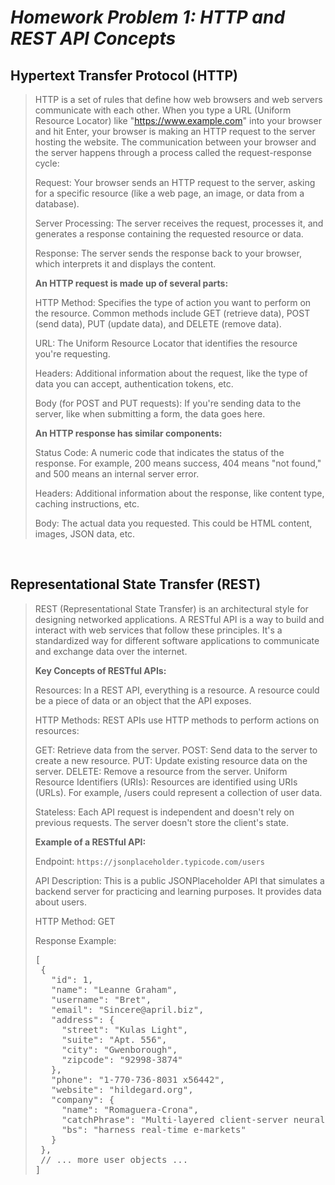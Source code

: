 # *Homework Problem 1: HTTP and REST API Concepts*

**<h2>Hypertext Transfer Protocol (HTTP)</h2>**
> HTTP is a set of rules that define how web browsers and web servers communicate with each other. When you type a URL (Uniform Resource Locator) like "https://www.example.com" into your browser and hit Enter, your browser is making an HTTP request to the server hosting the website.
> The communication between your browser and the server happens through a process called the request-response cycle:
>
>Request: Your browser sends an HTTP request to the server, asking for a specific resource (like a web page, an image, or data from a database).
>
>Server Processing: The server receives the request, processes it, and generates a response containing the requested resource or data.
>
>Response: The server sends the response back to your browser, which interprets it and displays the content.
> 
> <b>An HTTP request is made up of several parts: </b>
>
>HTTP Method: Specifies the type of action you want to perform on the resource. Common methods include GET (retrieve data), POST (send data), PUT (update data), and DELETE (remove data).
>
>URL: The Uniform Resource Locator that identifies the resource you're requesting.
>
>Headers: Additional information about the request, like the type of data you can accept, authentication tokens, etc.
>
>Body (for POST and PUT requests): If you're sending data to the server, like when submitting a form, the data goes here.
> 
> <b>An HTTP response has similar components:</b>
>
>Status Code: A numeric code that indicates the status of the response. For example, 200 means success, 404 means "not found," and 500 means an internal server error.
>
>Headers: Additional information about the response, like content type, caching instructions, etc.
>
>Body: The actual data you requested. This could be HTML content, images, JSON data, etc.


<br>


**<h2>Representational State Transfer (REST)</h2>**
>REST (Representational State Transfer) is an architectural style for designing networked applications. 
>A RESTful API is a way to build and interact with web services that follow these principles. 
>It's a standardized way for different software applications to communicate and exchange data over the internet.
> 
> <b> Key Concepts of RESTful APIs:</b>
>
>Resources: In a REST API, everything is a resource. A resource could be a piece of data or an object that the API exposes.
>
>HTTP Methods: REST APIs use HTTP methods to perform actions on resources:
>
>GET: Retrieve data from the server.
>POST: Send data to the server to create a new resource.
>PUT: Update existing resource data on the server.
>DELETE: Remove a resource from the server.
>Uniform Resource Identifiers (URIs): Resources are identified using URIs (URLs). For example, /users could represent a collection of user data.
>
>Stateless: Each API request is independent and doesn't rely on previous requests. The server doesn't store the client's state.
>
> <b> Example of a RESTful API:</b>
>
>Endpoint: `https://jsonplaceholder.typicode.com/users`
> 
>API Description: This is a public JSONPlaceholder API that simulates a backend server for practicing and learning purposes. It provides data about users.
>
>HTTP Method: GET
> 
> Response Example:
>
> <pre>
> [
>  {
>    "id": 1,
>    "name": "Leanne Graham",
>    "username": "Bret",
>    "email": "Sincere@april.biz",
>    "address": {
>      "street": "Kulas Light",
>      "suite": "Apt. 556",
>      "city": "Gwenborough",
>      "zipcode": "92998-3874"
>    },
>    "phone": "1-770-736-8031 x56442",
>    "website": "hildegard.org",
>    "company": {
>      "name": "Romaguera-Crona",
>      "catchPhrase": "Multi-layered client-server neural-net",
>      "bs": "harness real-time e-markets"
>    }
>  },
>  // ... more user objects ...
> ]
> </pre>
>